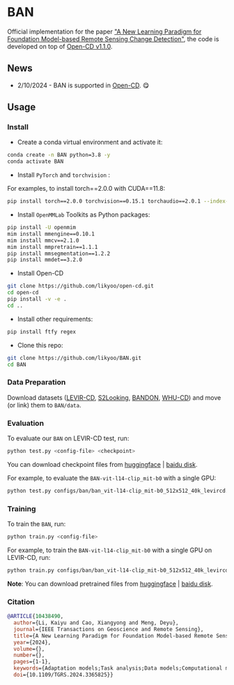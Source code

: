 # BAN

Official implementation for the paper ["A New Learning Paradigm for Foundation Model-based Remote Sensing Change Detection"](https://arxiv.org/abs/2312.01163), the code is developed on top of [Open-CD v1.1.0](https://github.com/likyoo/open-cd/tree/f05e7fdfe1e0f9a9afa9d6c063ea03b43345226e).

## News
- 2/10/2024 - BAN is supported in [Open-CD](https://github.com/likyoo/open-cd). :yum:

## Usage

### Install

- Create a conda virtual environment and activate it:

```bash
conda create -n BAN python=3.8 -y
conda activate BAN
```

- Install `PyTorch` and `torchvision` :

For examples, to install torch==2.0.0 with CUDA==11.8:

```bash
pip install torch==2.0.0 torchvision==0.15.1 torchaudio==2.0.1 --index-url https://download.pytorch.org/whl/cu118
```

- Install `OpenMMLab` Toolkits as Python packages:

```bash
pip install -U openmim
mim install mmengine==0.10.1
mim install mmcv==2.1.0
mim install mmpretrain==1.1.1
pip install mmsegmentation==1.2.2
pip install mmdet==3.2.0
```

- Install Open-CD

```bash
git clone https://github.com/likyoo/open-cd.git
cd open-cd
pip install -v -e .
cd ..
```

- Install other requirements:

```bash
pip install ftfy regex
```

- Clone this repo:

```bash
git clone https://github.com/likyoo/BAN.git
cd BAN
```

### Data Preparation

Download datasets ([LEVIR-CD](https://justchenhao.github.io/LEVIR/), [S2Looking](https://github.com/S2Looking/Dataset), [BANDON](https://github.com/fitzpchao/BANDON), [WHU-CD](https://study.rsgis.whu.edu.cn/pages/download/building_dataset.html))  and move (or link) them to `BAN/data`.


### Evaluation

To evaluate our `BAN` on LEVIR-CD test, run:

```bash
python test.py <config-file> <checkpoint>
```

You can download checkpoint files from [huggingface](https://huggingface.co/likyoo/BAN/tree/main/checkpoint) | [baidu disk](https://pan.baidu.com/s/1RkIGsOB3XBi7Oi6mKIpZ2w?pwd=kfp9).

For example, to evaluate the `BAN-vit-l14-clip_mit-b0` with a single GPU:

```bash
python test.py configs/ban/ban_vit-l14-clip_mit-b0_512x512_40k_levircd.py checkpoint/ban_vit-l14-clip_mit-b0_512x512_40k_levircd.pth
```

### Training

To train the `BAN`, run:

```bash
python train.py <config-file>
```

For example, to train the `BAN-vit-l14-clip_mit-b0` with a single GPU on LEVIR-CD, run:

```bash
python train.py configs/ban/ban_vit-l14-clip_mit-b0_512x512_40k_levircd.py
```

**Note**: You can download pretrained files from [huggingface](https://huggingface.co/likyoo/BAN/tree/main/pretrain) | [baidu disk](https://pan.baidu.com/s/1RkIGsOB3XBi7Oi6mKIpZ2w?pwd=kfp9).


### Citation

```bibtex
@ARTICLE{10438490,
  author={Li, Kaiyu and Cao, Xiangyong and Meng, Deyu},
  journal={IEEE Transactions on Geoscience and Remote Sensing}, 
  title={A New Learning Paradigm for Foundation Model-based Remote Sensing Change Detection}, 
  year={2024},
  volume={},
  number={},
  pages={1-1},
  keywords={Adaptation models;Task analysis;Data models;Computational modeling;Feature extraction;Transformers;Tuning;Change detection;foundation model;visual tuning;remote sensing image processing;deep learning},
  doi={10.1109/TGRS.2024.3365825}}
```
